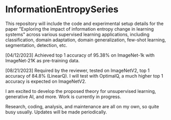 # InformationEntropySeries
This repository will include the code and experimental setup details for the paper "Exploring the impact of information entropy change in learning systems" across various supervised learning applications, including classification, domain adaptation, domain generalization, few-shot learning, segmentation, detection, etc.

[04/12/2023] Achieved top 1 accuracy of 95.38% on ImageNet-1k with ImageNet-21K as pre-training data.

[08/21/2023] Required by the reviewer, tested on ImageNetV2, top 1 accuracy of 84.8% (LinearQ). I will test with OptimalQ, a much higher top 1 accuracy is expected on ImageNetV2.

I am excited to develop the proposed theory for unsupervised learning, generative AI, and more. Work is currently in progress.

Research, coding, analysis, and maintenance are all on my own, so quite busy usually. Updates will be made periodically.
